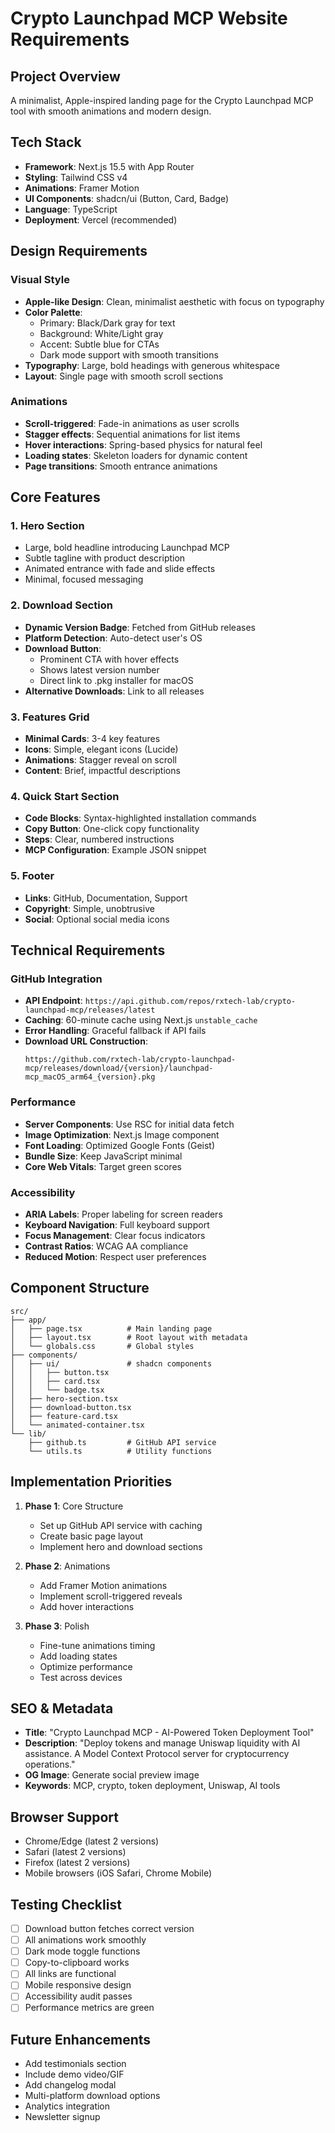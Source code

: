 # Crypto Launchpad MCP Website Requirements

## Project Overview
A minimalist, Apple-inspired landing page for the Crypto Launchpad MCP tool with smooth animations and modern design.

## Tech Stack
- **Framework**: Next.js 15.5 with App Router
- **Styling**: Tailwind CSS v4
- **Animations**: Framer Motion
- **UI Components**: shadcn/ui (Button, Card, Badge)
- **Language**: TypeScript
- **Deployment**: Vercel (recommended)

## Design Requirements

### Visual Style
- **Apple-like Design**: Clean, minimalist aesthetic with focus on typography
- **Color Palette**: 
  - Primary: Black/Dark gray for text
  - Background: White/Light gray
  - Accent: Subtle blue for CTAs
  - Dark mode support with smooth transitions
- **Typography**: Large, bold headings with generous whitespace
- **Layout**: Single page with smooth scroll sections

### Animations
- **Scroll-triggered**: Fade-in animations as user scrolls
- **Stagger effects**: Sequential animations for list items
- **Hover interactions**: Spring-based physics for natural feel
- **Loading states**: Skeleton loaders for dynamic content
- **Page transitions**: Smooth entrance animations

## Core Features

### 1. Hero Section
- Large, bold headline introducing Launchpad MCP
- Subtle tagline with product description
- Animated entrance with fade and slide effects
- Minimal, focused messaging

### 2. Download Section
- **Dynamic Version Badge**: Fetched from GitHub releases
- **Platform Detection**: Auto-detect user's OS
- **Download Button**: 
  - Prominent CTA with hover effects
  - Shows latest version number
  - Direct link to .pkg installer for macOS
- **Alternative Downloads**: Link to all releases

### 3. Features Grid
- **Minimal Cards**: 3-4 key features
- **Icons**: Simple, elegant icons (Lucide)
- **Animations**: Stagger reveal on scroll
- **Content**: Brief, impactful descriptions

### 4. Quick Start Section
- **Code Blocks**: Syntax-highlighted installation commands
- **Copy Button**: One-click copy functionality
- **Steps**: Clear, numbered instructions
- **MCP Configuration**: Example JSON snippet

### 5. Footer
- **Links**: GitHub, Documentation, Support
- **Copyright**: Simple, unobtrusive
- **Social**: Optional social media icons

## Technical Requirements

### GitHub Integration
- **API Endpoint**: `https://api.github.com/repos/rxtech-lab/crypto-launchpad-mcp/releases/latest`
- **Caching**: 60-minute cache using Next.js `unstable_cache`
- **Error Handling**: Graceful fallback if API fails
- **Download URL Construction**: 
  ```
  https://github.com/rxtech-lab/crypto-launchpad-mcp/releases/download/{version}/launchpad-mcp_macOS_arm64_{version}.pkg
  ```

### Performance
- **Server Components**: Use RSC for initial data fetch
- **Image Optimization**: Next.js Image component
- **Font Loading**: Optimized Google Fonts (Geist)
- **Bundle Size**: Keep JavaScript minimal
- **Core Web Vitals**: Target green scores

### Accessibility
- **ARIA Labels**: Proper labeling for screen readers
- **Keyboard Navigation**: Full keyboard support
- **Focus Management**: Clear focus indicators
- **Contrast Ratios**: WCAG AA compliance
- **Reduced Motion**: Respect user preferences

## Component Structure

```
src/
├── app/
│   ├── page.tsx          # Main landing page
│   ├── layout.tsx        # Root layout with metadata
│   └── globals.css       # Global styles
├── components/
│   ├── ui/               # shadcn components
│   │   ├── button.tsx
│   │   ├── card.tsx
│   │   └── badge.tsx
│   ├── hero-section.tsx
│   ├── download-button.tsx
│   ├── feature-card.tsx
│   └── animated-container.tsx
└── lib/
    ├── github.ts         # GitHub API service
    └── utils.ts          # Utility functions
```

## Implementation Priorities

1. **Phase 1**: Core Structure
   - Set up GitHub API service with caching
   - Create basic page layout
   - Implement hero and download sections

2. **Phase 2**: Animations
   - Add Framer Motion animations
   - Implement scroll-triggered reveals
   - Add hover interactions

3. **Phase 3**: Polish
   - Fine-tune animations timing
   - Add loading states
   - Optimize performance
   - Test across devices

## SEO & Metadata
- **Title**: "Crypto Launchpad MCP - AI-Powered Token Deployment Tool"
- **Description**: "Deploy tokens and manage Uniswap liquidity with AI assistance. A Model Context Protocol server for cryptocurrency operations."
- **OG Image**: Generate social preview image
- **Keywords**: MCP, crypto, token deployment, Uniswap, AI tools

## Browser Support
- Chrome/Edge (latest 2 versions)
- Safari (latest 2 versions)
- Firefox (latest 2 versions)
- Mobile browsers (iOS Safari, Chrome Mobile)

## Testing Checklist
- [ ] Download button fetches correct version
- [ ] All animations work smoothly
- [ ] Dark mode toggle functions
- [ ] Copy-to-clipboard works
- [ ] All links are functional
- [ ] Mobile responsive design
- [ ] Accessibility audit passes
- [ ] Performance metrics are green

## Future Enhancements
- Add testimonials section
- Include demo video/GIF
- Add changelog modal
- Multi-platform download options
- Analytics integration
- Newsletter signup